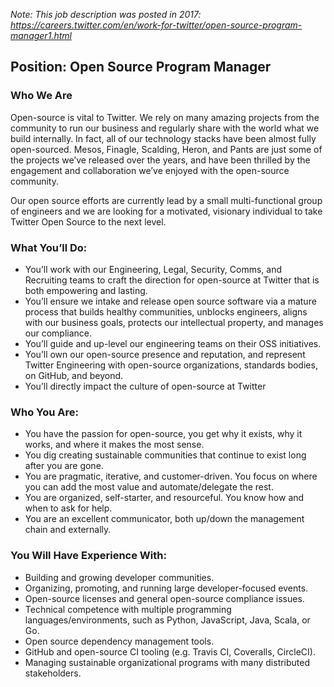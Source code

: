 *Note: This job description was posted in 2017: https://careers.twitter.com/en/work-for-twitter/open-source-program-manager1.html*

## Position: Open Source Program Manager

### Who We Are
Open-source is vital to Twitter. We rely on many amazing projects from the community to run our business and regularly share with the world what we build internally. In fact, all of our technology stacks have been almost fully open-sourced. Mesos, Finagle, Scalding, Heron, and Pants are just some of the projects we’ve released over the years, and have been thrilled by the engagement and collaboration we’ve enjoyed with the open-source community.

Our open source efforts are currently lead by a small multi-functional group of engineers and we are looking for a motivated, visionary individual to take Twitter Open Source to the next level.

### What You’ll Do:
* You’ll work with our Engineering, Legal, Security, Comms, and Recruiting teams to craft the direction for open-source at Twitter that is both empowering and lasting.
* You’ll ensure we intake and release open source software via a mature process that builds healthy communities, unblocks engineers, aligns with our business goals, protects our intellectual property, and manages our compliance.
* You’ll guide and up-level our engineering teams on their OSS initiatives.
* You’ll own our open-source presence and reputation, and represent Twitter Engineering with open-source organizations, standards bodies, on GitHub, and beyond.
* You’ll directly impact the culture of open-source at Twitter

### Who You Are:
* You have the passion for open-source, you get why it exists, why it works, and where it makes the most sense.
* You dig creating sustainable communities that continue to exist long after you are gone.
* You are pragmatic, iterative, and customer-driven. You focus on where you can add the most value and automate/delegate the rest.
* You are organized, self-starter, and resourceful. You know how and when to ask for help.
* You are an excellent communicator, both up/down the management chain and externally.

### You Will Have Experience With:
* Building and growing developer communities.
* Organizing, promoting, and running large developer-focused events.
* Open-source licenses and general open-source compliance issues.
* Technical competence with multiple programming languages/environments, such as Python, JavaScript, Java, Scala, or Go.
* Open source dependency management tools.
* GitHub and open-source CI tooling (e.g. Travis CI, Coveralls, CircleCI).
* Managing sustainable organizational programs with many distributed stakeholders.
